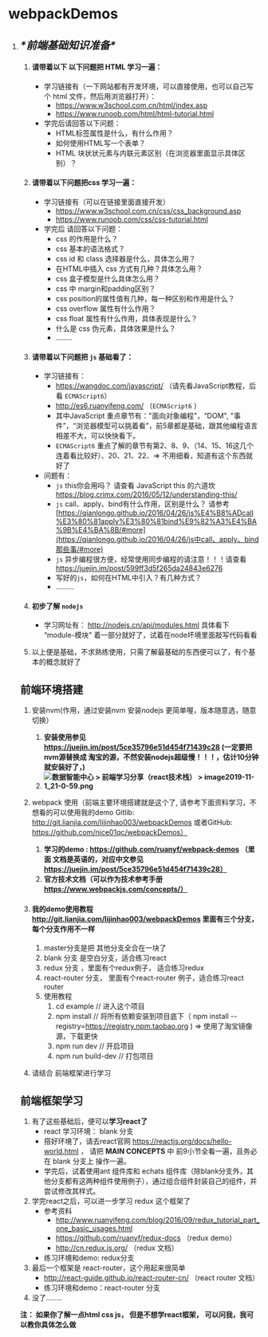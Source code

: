 # webpackDemos



1. ## ***\*前端基础知识准备\****

   1. #### 请带着以下 以下问题把 HTML 学习一遍：

      - 学习链接有（一下网站都有开发环境，可以直接使用，也可以自己写个 html 文件，然后用浏览器打开）：
        - https://www.w3school.com.cn/html/index.asp 
        - https://www.runoob.com/html/html-tutorial.html 
      - 学完后请回答以下问题：
        - HTML标签属性是什么，有什么作用？
        - 如何使用HTML写一个表单？
        - HTML 块状状元素与内联元素区别（在浏览器里面显示具体区别）？

   2. #### 请带着以下问题把css 学习一遍：

      - 学习链接有（可以在链接里面直接开发）
        - https://www.w3school.com.cn/css/css_background.asp 
        - https://www.runoob.com/css/css-tutorial.html 
      - 学完后 请回答以下问题：
        - css 的作用是什么？
        - css 基本的语法格式？
        - css id 和 class 选择器是什么，具体怎么用？
        - 在HTML中插入 css 方式有几种？具体怎么用？
        - css 盒子模型是什么具体怎么用？
        - css 中 margin和padding区别？
        - css position的属性值有几种，每一种区别和作用是什么？
        - css overflow 属性有什么作用？
        - css float 属性有什么作用，具体表现是什么？
        - 什么是 css 伪元素，具体效果是什么？
        - ........

   3. #### 请带着以下问题把 `js` 基础看了：

      - 学习链接有：
        - https://wangdoc.com/javascript/ （请先看JavaScript教程，后看 `ECMAScript6`）
        - http://es6.ruanyifeng.com/ （`ECMAScript6` ）
        - 其中JavaScript 重点章节有："面向对象编程"，“DOM", "事件”，“浏览器模型可以挑着看”，前5章都是基础，跟其他编程语言相差不大，可以快快看下。
        - `ECMAScript6` 重点了解的章节有第2、8、9、（14、15、16这几个连着看比较好）、20、21、22、=> 不用细看，知道有这个东西就好了
      - 问题有：
        - `js` this你会用吗？ 请查看 JavaScript this 的六道坎 https://blog.crimx.com/2016/05/12/understanding-this/ 
        - `js` call、apply、bind有什么作用，区别是什么？ 请参考 [https://qianlongo.github.io/2016/04/26/js%E4%B8%ADcall%E3%80%81apply%E3%80%81bind%E9%82%A3%E4%BA%9B%E4%BA%8B/#more](https://qianlongo.github.io/2016/04/26/js中call、apply、bind那些事/#more) 
        - `js` 异步编程很方便，经常使用同步编程的请注意！！！请查看 https://juejin.im/post/599ff3d5f265da24843e6276 
        - 写好的`js`，如何在HTML中引入？有几种方式？
        - .........

   4. #### 初步了解 `nodejs`

      - 学习网址有： http://nodejs.cn/api/modules.html 具体看下 “module-模块" 着一部分就好了，试着在node坏境里面敲写代码看看

   5. 以上便是基础，不求熟练使用，只需了解最基础的东西便可以了，有个基本的概念就好了

   ## **前端环境搭建**

   1. 安装nvm(作用，通过安装nvm 安装nodejs 更简单喔，版本随意选，随意切换）

      1. **安装使用参见 https://juejin.im/post/5ce35796e51d454f71439c28  (一定要把nvm源替换成 淘宝的源，不然安装nodejs超级慢！！！，估计10分钟就安装好了，)**
      2. **![数据智能中心 > 前端学习分享（react技术栈） > image2019-11-1_21-0-59.png](http://wiki.lianjia.com/download/attachments/476884556/image2019-11-1_21-0-59.png?version=1&modificationDate=1572613260000&api=v2)**

   2. webpack 使用（前端主要环境搭建就是这个了, 请参考下面资料学习，不想看的可以使用我的demo Gitlib: http://git.lianjia.com/lijinhao003/webpackDemos 或者GitHub: https://github.com/nice01qc/webpackDemos）

      1. **学习的demo : https://github.com/ruanyf/webpack-demos  （里面 文档是英语的，对应中文参见 https://juejin.im/post/5ce35796e51d454f71439c28）**
      2. **官方技术文档（可以作为技术参考手册 https://www.webpackjs.com/concepts/）**

   3. #### 我的demo使用教程 http://git.lianjia.com/lijinhao003/webpackDemos 里面有三个分支，每个分支作用不一样

      1. master分支是把 其他分支全合在一块了
      2. blank 分支 是空白分支，适合练习react
      3. redux 分支 ，里面有个redux例子， 适合练习redux
      4. react-router 分支， 里面有个react-router 例子，适合练习react router
      5. 使用教程
         1. cd example // 进入这个项目
         2. npm install // 将所有依赖安装到项目底下（ npm install --registry=https://registry.npm.taobao.org ) => 使用了淘宝镜像源，下载更快
         3. npm run dev // 开启项目
         4. npm run build-dev // 打包项目

   4. 请结合 前端框架进行学习

   ## **前端框架学习**

   1. 有了这些基础后，便可以**学习react了**
      - react 学习环境： blank 分支
      - 搭好环境了，请去react官网 https://reactjs.org/docs/hello-world.html ， 请把 **MAIN CONCEPTS** 中 前9小节全看一遍，且务必在 blank 分支上 操作一遍。
      - 学完后，试着使用ant 组件库和 echats 组件库（除blank分支外，其他分支都有这两种组件使用例子），通过组合组件封装自己的组件，并尝试修改其样式。
   2. 学完react之后，可以进一步学习 redux 这个框架了
      - 参考资料 
        - http://www.ruanyifeng.com/blog/2016/09/redux_tutorial_part_one_basic_usages.html 
        - https://github.com/ruanyf/redux-docs （redux demo）
        - http://cn.redux.js.org/ （redux 文档）
      - 练习环境和demo: redux分支
   3. 最后一个框架是 react-router，这个用起来很简单
      - http://react-guide.github.io/react-router-cn/ （react router 文档）
      - 练习环境和demo：react-router 分支
   4. 没了........

   

   **注： 如果你了解一点html css js， 但是不想学react框架， 可以问我，我可以教你具体怎么做**